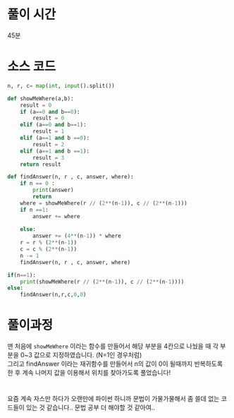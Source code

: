# 풀이 시간
45분

# 소스 코드
```python
n, r, c= map(int, input().split())

def showMeWhere(a,b):
    result = 0
    if (a==0 and b==0):
        result = 0
    elif (a==0 and b==1):
        result = 1
    elif (a==1 and b ==0):
        result = 2
    elif (a==1 and b ==1):
        result = 3
    return result

def findAnswer(n, r , c, answer, where):
    if n == 0 :
        print(answer)
        return
    where = showMeWhere(r // (2**(n-1)), c // (2**(n-1)))
    if n ==1:
        answer += where
       
    else: 
        answer += (4**(n-1)) * where
    r = r % (2**(n-1))
    c = c % (2**(n-1))
    n -= 1
    findAnswer(n, r , c, answer, where)

if(n==1):
    print(showMeWhere(r // (2**(n-1)), c // (2**(n-1))))
else:
    findAnswer(n,r,c,0,0)
```

# 풀이과정
맨 처음에 <code>showMeWhere</code> 이라는 함수를 만들어서 해당 부분을 4칸으로 나눴을 때 각 부분을 0~3 값으로 지정하였습니다. (N=1인 경우처럼)    
그리고 findAnswer 이라는 재귀함수를 만들어서 n의 값이 0이 될때까지 반복하도록 한 후 계속 나머지 값을 이용해서 위치를 찾아가도록 풀었습니다!      
# # 
요즘 계속 자스만 하다가 오랜만에 파이썬 하니까 문법이 가물가물해서 좀 쓸데 없는 코드들이 있는 것 같습니다.. 문법 공부 더 해야할 것 같아여..
